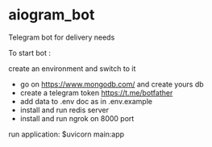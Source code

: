 # aiogram_bot
Telegram bot for delivery needs


To start bot :

create an environment and switch to it

- go on https://www.mongodb.com/ and create yours db
- create a telegram token https://t.me/botfather
- add data to .env doc as in .env.example
- install and run redis server
- install and run ngrok on 8000 port

run application:
$uvicorn main:app
